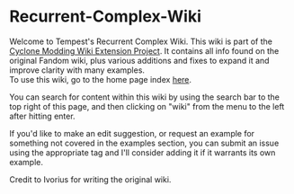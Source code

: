 # Recurrent-Complex-Wiki

Welcome to Tempest's Recurrent Complex Wiki. This wiki is part of the [Cyclone Modding Wiki Extension Project](https://github.com/NoMoreUsernames999/Minecraft-Mod-Wikis/blob/main/README.md). It contains all info found on the original Fandom wiki, plus various additions and fixes to expand it and improve clarity with many examples.\
To use this wiki, go to the home page index [here](https://github.com/NoMoreUsernames999/Recurrent-Complex-Wiki/wiki).

You can search for content within this wiki by using the search bar to the top right of this page, and then clicking on "wiki" from the menu to the left after hitting enter.

If you'd like to make an edit suggestion, or request an example for something not covered in the examples section, you can submit an issue using the appropriate tag and I'll consider adding it if it warrants its own example. 

Credit to Ivorius for writing the original wiki.
